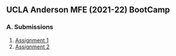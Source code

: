 ## UCLA Anderson MFE (2021-22) BootCamp

### A. Submissions

<ol type="1">
<li>
<a href= 'https://hbk91.github.io/UCLA_MFE_2021-22_BootCamp_Group23/Assignment_1/Assignment1_Group23.html' target='_blank'>
Assignment 1 </a>
</li>
<li>
<a href= 'https://hbk91.github.io/UCLA_MFE_2021-22_BootCamp_Group23/Assignment_2/Assignment2_Group23.html' target='_blank'>
Assignment 2 </a>
</li>  
</ol>

